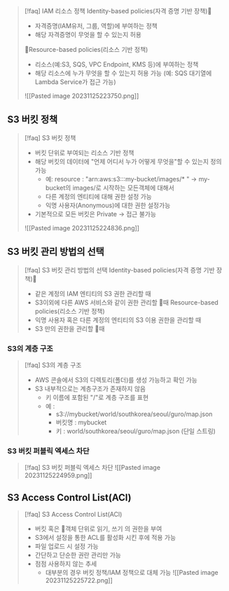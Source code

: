 
> [!faq] IAM 리소스 정책
> Identity-based policies(자격 증명 기반 장책)
> - 자격증명(IAM유저, 그룹, 역할)에 부여하는 정책
> - 해당 자격증명이 무엇을 할 수 있는지 허용
> 
> Resource-based policies(리소스 기반 정책)
> - 리소스(예:S3, SQS, VPC Endpoint, KMS 등)에 부여하는 정책
> - 해당 리소스에 누가 무엇을 할 수 있는지 허용 가능 (예: SQS 대기열에 Lambda Service가 접근 가능)
> 
> ![[Pasted image 20231125223750.png]]

## S3 버킷 정책 
> [!faq] S3 버킷 정책
> - 버킷 단위로 부여되는 리소스 기반 정책
> - 해당 버킷의 데이터에 "언제 어디서 누가 어떻게 무엇을"할 수 있는지 정의 가능
> 	- 예: resource : "arn:aws:s3:::my-bucket/images/* " -> my-bucket의 images/로 시작하는 모든객체에 대해서
> 	- 다른 계정의 엔티티에 대해 권한 설정 가능
> 	- 익명 사용자(Anonymous)에 대한 권한 설정가능
> - 기본적으로 모든 버킷은 Private -> 접근 불가능
> 
> ![[Pasted image 20231125224836.png]]
> 

## S3 버킷 관리 방법의 선택
> [!faq] S3 버킷 관리 방법의 선택
> Identity-based policies(자격 증명 기반 장책)
> - 같은 계정의 IAM 엔티티의 S3 권한 관리할 때
> - S3이외에 다른 AWS 서비스와 같이 권한 관리할 때
> Resource-based policies(리소스 기반 정책)
> - 익명 사용자 혹은 다른 계정의 엔티티의 S3 이용 권한을 관리할 때
> - S3 만의 권한을 관리할 때


### S3의 계층 구조
> [!faq] S3의 계층 구조
> - AWS 콘솔에서 S3의 디렉토리(폴더)를 생성 가능하고 확인 가능
> - S3 내부적으로는 계층구조가 존재하지 않음
> 	- 키 이름에 포함된 "/"로 계층 구조를 표현
> 	- 예 :
> 		- s3://mybucket/world/southkorea/seoul/guro/map.json
> 		- 버킷명 : mybucket
> 		- 키 : world/southkorea/seoul/guro/map.json (단일 스트링)

### S3 버킷 퍼블릭 엑세스 차단
> [!faq] S3 버킷 퍼블릭 엑세스 차단
> ![[Pasted image 20231125224959.png]]


## S3 Access Control List(ACl)
> [!faq] S3 Access Control List(ACl)
> - 버킷 혹은 객체 단위로 읽기, 쓰기 의 권한을 부여
> - S3에서 설정을 통한 ACL를 활성화 시킨 후에 적용 가능
> - 파일 업로드 시 설정 가능
> - 간단하고 단순한 권란 관리만 가능
> - 점점 사용하지 않는 추세
> 	- 대부분의 경우 버킷 정책/IAM 정책으로 대체 가능
> ![[Pasted image 20231125225722.png]]



